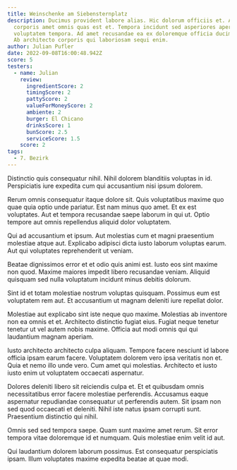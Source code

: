 ```yaml
---
title: Weinschenke am Siebensternplatz
description: Ducimus provident labore alias. Hic dolorum officiis et. Amet nulla
  corporis amet omnis quas est et. Tempora incidunt sed asperiores aperiam
  voluptatem tempora. Ad amet recusandae ea ex doloremque officia ducimus alias.
  Ab architecto corporis qui laboriosam sequi enim.
author: Julian Pufler
date: 2022-09-08T16:00:48.942Z
score: 5
testers:
  - name: Julian
    review:
      ingredientScore: 2
      timingScore: 2
      pattyScore: 2
      valueForMoneyScore: 2
      ambiente: 2
      burger: El Chicano
      drinksScore: 1
      bunScore: 2.5
      serviceScore: 1.5
    score: 2
tags:
  - 7. Bezirk
---
```

Distinctio quis consequatur nihil. Nihil dolorem blanditiis voluptas in id. Perspiciatis iure expedita cum qui accusantium nisi ipsum dolorem.

Rerum omnis consequatur itaque dolore sit. Quis voluptatibus maxime quo quae quia optio unde pariatur. Est nam minus quo amet. Et ex est voluptates. Aut et tempora recusandae saepe laborum in qui ut. Optio tempore aut omnis repellendus aliquid dolor voluptatem.

Qui ad accusantium et ipsum. Aut molestias cum et magni praesentium molestiae atque aut. Explicabo adipisci dicta iusto laborum voluptas earum. Aut qui voluptates reprehenderit ut veniam.

Beatae dignissimos error et et odio quis animi est. Iusto eos sint maxime non quod. Maxime maiores impedit libero recusandae veniam. Aliquid quisquam sed nulla voluptatum incidunt minus debitis dolorum.

Sint id et totam molestiae nostrum voluptas quisquam. Possimus eum est voluptatem rem aut. Et accusantium ut magnam deleniti iure repellat dolor.

Molestiae aut explicabo sint iste neque quo maxime. Molestias ab inventore non ea omnis et et. Architecto distinctio fugiat eius. Fugiat neque tenetur tenetur ut vel autem nobis maxime. Officia aut modi omnis qui qui laudantium magnam aperiam.

Iusto architecto architecto culpa aliquam. Tempore facere nesciunt id labore officia ipsam earum facere. Voluptatem dolorem vero ipsa veritatis non et. Quia et nemo illo unde vero. Cum amet qui molestias. Architecto et iusto iusto enim ut voluptatem occaecati aspernatur.

Dolores deleniti libero sit reiciendis culpa et. Et et quibusdam omnis necessitatibus error facere molestiae perferendis. Accusamus eaque aspernatur repudiandae consequatur ut perferendis autem. Sit ipsam non sed quod occaecati et deleniti. Nihil iste natus ipsam corrupti sunt. Praesentium distinctio qui nihil.

Omnis sed sed tempora saepe. Quam sunt maxime amet rerum. Sit error tempora vitae doloremque id et numquam. Quis molestiae enim velit id aut.

Qui laudantium dolorem laborum possimus. Est consequatur perspiciatis ipsam. Illum voluptates maxime expedita beatae at quae modi.